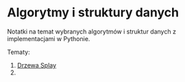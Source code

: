 # Algorytmy i struktury danych
Notatki na temat wybranych algorytmów i struktur danych z implementacjami w Pythonie. 

Tematy:
1. [Drzewa Splay](splay.md)
2. 
